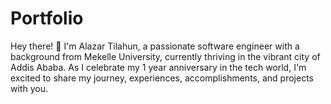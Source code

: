 # Portfolio
Hey there! 👋 I'm Alazar Tilahun, a passionate software engineer with a background from Mekelle University, currently thriving in the vibrant city of Addis Ababa. As I celebrate my 1 year anniversary in the tech world, I'm excited to share my journey, experiences, accomplishments, and projects with you.
